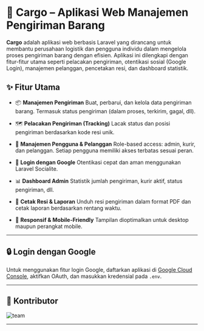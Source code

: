 # 🚚 Cargo – Aplikasi Web Manajemen Pengiriman Barang

**Cargo** adalah aplikasi web berbasis Laravel yang dirancang untuk membantu perusahaan logistik dan pengguna individu dalam mengelola proses pengiriman barang dengan efisien. Aplikasi ini dilengkapi dengan fitur-fitur utama seperti pelacakan pengiriman, otentikasi sosial (Google Login), manajemen pelanggan, pencetakan resi, dan dashboard statistik.

## ✨ Fitur Utama

* 📦 **Manajemen Pengiriman**
  Buat, perbarui, dan kelola data pengiriman barang. Termasuk status pengiriman (dalam proses, terkirim, gagal, dll).

* 🗺️ **Pelacakan Pengiriman (Tracking)**
  Lacak status dan posisi pengiriman berdasarkan kode resi unik.

* 👥 **Manajemen Pengguna & Pelanggan**
  Role-based access: admin, kurir, dan pelanggan. Setiap pengguna memiliki akses terbatas sesuai peran.

* 🔐 **Login dengan Google**
  Otentikasi cepat dan aman menggunakan Laravel Socialite.

* 📊 **Dashboard Admin**
  Statistik jumlah pengiriman, kurir aktif, status pengiriman, dll.

* 🧾 **Cetak Resi & Laporan**
  Unduh resi pengiriman dalam format PDF dan cetak laporan berdasarkan rentang waktu.

* 📱 **Responsif & Mobile-Friendly**
  Tampilan dioptimalkan untuk desktop maupun perangkat mobile.

---


## 🔒 Login dengan Google

Untuk menggunakan fitur login Google, daftarkan aplikasi di [Google Cloud Console](https://console.cloud.google.com/), aktifkan OAuth, dan masukkan kredensial pada `.env`.

---

## 🤝 Kontributor

![team](https://github.com/user-attachments/assets/f384ff4d-54af-4ecf-be96-dea6c03f378a)

---
